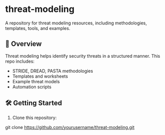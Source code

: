 # threat-modeling
A repository for threat modeling resources, including methodologies, templates, tools, and examples.

## 📖 Overview
Threat modeling helps identify security threats in a structured manner. This repo includes:
- STRIDE, DREAD, PASTA methodologies
- Templates and worksheets
- Example threat models
- Automation scripts

## 🛠️ Getting Started
1. Clone this repository:

git clone https://github.com/yourusername/threat-modeling.git
